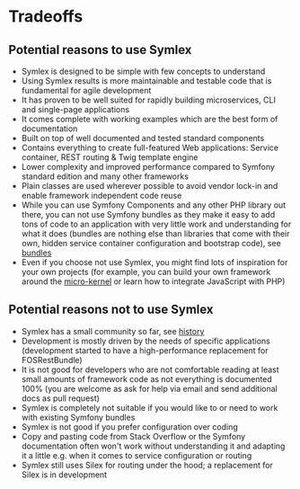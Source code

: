# Tradeoffs

## Potential reasons to use Symlex

- Symlex is designed to be simple with few concepts to understand
- Using Symlex results is more maintainable and testable code that is fundamental for agile development
- It has proven to be well suited for rapidly building microservices, CLI and single-page applications
- It comes complete with working examples which are the best form of documentation
- Built on top of well documented and tested standard components
- Contains everything to create full-featured Web applications: Service container, REST routing & Twig template engine
- Lower complexity and improved performance compared to Symfony standard edition and many other frameworks
- Plain classes are used wherever possible to avoid vendor lock-in and enable framework independent code reuse
- While you can use Symfony Components and any other PHP library out there, you can not use Symfony bundles as they 
make it easy to add tons of code to an application with very little work and understanding for what it does 
(bundles are nothing else than libraries that come with their own, hidden service container configuration and bootstrap code),
see [bundles](https://github.com/symlex/symlex#bundles)
- Even if you choose not use Symlex, you might find lots of inspiration for your own projects (for example, you
can build your own framework around the [micro-kernel](https://github.com/symlex/di-microkernel) or learn 
how to integrate JavaScript with PHP)

## Potential reasons not to use Symlex

- Symlex has a small community so far, see [history](https://github.com/symlex/symlex#history)
- Development is mostly driven by the needs of specific applications (development started to have a high-performance 
replacement for FOSRestBundle)
- It is not good for developers who are not comfortable reading at least small amounts of framework code as not 
everything is documented 100% (you are welcome as ask for help via email and send additional docs as pull request)
- Symlex is completely not suitable if you would like to or need to work with existing Symfony bundles
- Symlex is not good if you prefer configuration over coding
- Copy and pasting code from Stack Overflow or the Symfony documentation often won't work without 
understanding it and adapting it a little e.g. when it comes to service configuration or routing
- Symlex still uses Silex for routing under the hood; a replacement for Silex is in development